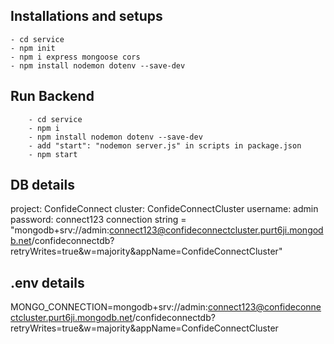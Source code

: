 ## Installations and setups
    - cd service
    - npm init
    - npm i express mongoose cors
    - npm install nodemon dotenv --save-dev 

## Run Backend
        - cd service
        - npm i
        - npm install nodemon dotenv --save-dev 
        - add "start": "nodemon server.js" in scripts in package.json
        - npm start

## DB details
project: ConfideConnect
cluster: ConfideConnectCluster
username: admin
password: connect123
connection string = "mongodb+srv://admin:connect123@confideconnectcluster.purt6ji.mongodb.net/confideconnectdb?retryWrites=true&w=majority&appName=ConfideConnectCluster"

## .env details
MONGO_CONNECTION=mongodb+srv://admin:connect123@confideconnectcluster.purt6ji.mongodb.net/confideconnectdb?retryWrites=true&w=majority&appName=ConfideConnectCluster



